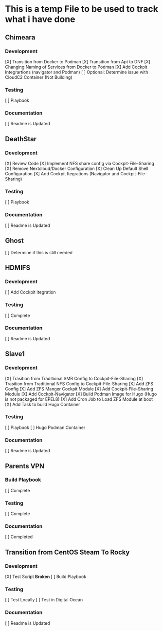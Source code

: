# This is a temp File to be used to track what i have done

## Chimeara
### Development
[X] Transition from Docker to Podman
[X] Transition from Apt to DNF
[X] Changing Naming of Services from Docker to Podman
[X] Add Cockpit Integrartions (navigator and Podman)
[ ] Optional: Determine issue with CloudC2 Container (Not Building)

### Testing
[ ] Playbook

### Documentation
[ ] Readme is Updated


## DeathStar
### Development
[X] Review Code
[X] Implement NFS share config via Cockpit-File-Sharing
[X] Remove Nextcloud/Docker Configuration
[X] Clean Up Default Shell Configuration
[X] Add Cockpit Itegrations (Navigator and Cockpit-File-Sharing)

### Testing
[ ] Playbook

### Documentation
[ ] Readme is Updated


## Ghost
[ ] Determine if this is still needed


## HDMIFS
### Development
[ ] Add Cockpit Itegration

### Testing
[ ] Complete

### Documentation
[ ] Readme is Updated


## Slave1
### Development
[X] Trasition from Traditional SMB Config to Cockpit-File-Sharing
[X] Trasition from Traditional NFS Config to Cockpit-File-Sharing
[X] Add ZFS Config
[X] Add ZFS Manger Cockpit Module
[X] Add Cockpit-File-Sharing Module
[X] Add Cockpit-Navigator
[X] Build Podman Image for Hugo (Hugo is not packaged for EPEL8)
[X] Add Cron Job to Load ZFS Module at boot
[X] Add Task to build Hugo Container

### Testing
[ ] Playbook
[ ] Hugo Podman Container

### Documentation
[ ] Readme is Updated


## Parents VPN
### Build Playbook
[ ] Complete

### Testing
[ ] Complete

### Documentation
[ ] Completed

## Transition from CentOS Steam To Rocky
### Development
[X] Test Script
	**Broken**
[ ] Build Playbook

### Testing
[ ] Test Locally
[ ] Test in Digital Ocean

### Documentation
[ ] Readme is Updated